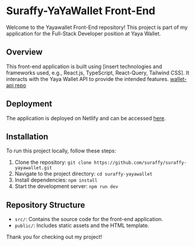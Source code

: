 # Suraffy-YaYaWallet Front-End

Welcome to the Yayawallet Front-End repository! This project is part of my application for the Full-Stack Developer position at Yaya Wallet.

## Overview

This front-end application is built using [insert technologies and frameworks used, e.g., React.js, TypeScript, React-Query, Tailwind CSS]. It interacts with the Yaya Wallet API to provide the intended features. [wallet-api repo](https://github.com/suraffy/yaya-api)

## Deployment

The application is deployed on Netlify and can be accessed [here](https://suraffy-yayawallet.netlify.app).

## Installation

To run this project locally, follow these steps:

1. Clone the repository: `git clone https://github.com/suraffy/suraffy-yayawallet.git`
2. Navigate to the project directory: `cd suraffy-yayawallet`
3. Install dependencies: `npm install`
4. Start the development server: `npm run dev`

## Repository Structure

- `src/`: Contains the source code for the front-end application.
- `public/`: Includes static assets and the HTML template.

Thank you for checking out my project!

